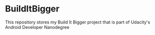 # BuildItBigger

This repository stores my Build It Bigger project that is part of Udacity's Android Developer Nanodegree
